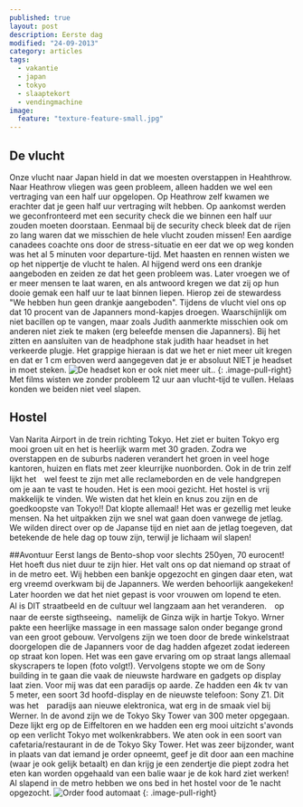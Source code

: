```yaml
---
published: true
layout: post
description: Eerste dag
modified: "24-09-2013"
category: articles
tags: 
  - vakantie
  - japan
  - tokyo
  - slaaptekort
  - vendingmachine
image: 
  feature: "texture-feature-small.jpg"
---
```


## De vlucht
Onze vlucht naar Japan hield in dat we moesten overstappen in Heahthrow.
Naar Heathrow vliegen was geen probleem, alleen hadden we wel een vertraging van een half uur opgelopen. Op Heathrow zelf kwamen we erachter dat je geen half uur vertraging wilt hebben.
Op aankomst werden we geconfronteerd met een security check die we binnen een half uur zouden moeten doorstaan. Eenmaal bij de security check bleek dat de rijen zo lang waren dat we misschien de hele vlucht zouden missen! Een aardige canadees coachte ons door de stress-situatie en eer dat we op weg konden was het al 5 minuten voor departure-tijd. Met haasten en rennen wisten we op het nippertje de vlucht te halen.
Al hijgend werd ons een drankje aangeboden en zeiden ze dat het geen probleem was. Later vroegen we of er meer mensen te laat waren, en als antwoord kregen we dat zij op hun dooie gemak een half uur te laat binnen liepen. Hierop zei de stewardess "We hebben hun geen drankje aangeboden".
Tijdens de vlucht viel ons op dat 10 procent van de Japanners mond-kapjes droegen. Waarschijnlijk om niet bacillen op te vangen, maar zoals Judith aanmerkte misschien ook om anderen niet ziek te maken (erg beleefde mensen die Japanners).
Bij het zitten en aansluiten van de headphone stak judith haar headset in het verkeerde plugje. Het grappige hieraan is dat we het er niet meer uit kregen en dat er 1 cm erboven werd aangegeven dat je er absoluut NIET je headset in moet steken.
![De headset kon er ook niet meer uit..](https://dl.dropboxusercontent.com/u/100400752/plug2.JPG)
{: .image-pull-right}
Met films wisten we zonder probleem 12 uur aan vlucht-tijd te vullen. Helaas konden we beiden niet veel slapen.

## Hostel
Van Narita Airport in de trein richting Tokyo. Het ziet er buiten Tokyo erg mooi groen uit en het is heerlijk warm met 30 graden. Zodra we overstappen en  de suburbs naderen verandert het groen in veel hoge kantoren, huizen en flats met zeer kleurrijke nuonborden. Ook in de trin zelf lijkt het　wel feest te zijn met alle reclameborden en de vele handgrepen om je aan te vast te houden. Het is een mooi gezicht. Het hostel is vrij makkelijk te vinden. We wisten dat het klein en knus zou zijn en de goedkoopste van Tokyo!! Dat klopte allemaal! Het was er gezellig met leuke mensen. Na het uitpakken zijn we snel wat gaan doen vanwege de jetlag. We wilden direct over op de Japanse tijd en niet aan de jetlag toegeven, dat betekende de hele dag op touw zijn, terwijl je lichaam wil slapen! 

##Avontuur
Eerst langs de Bento-shop voor slechts 250yen, 70 eurocent! Het hoeft dus niet duur te zijn hier. Het valt ons op dat niemand op straat of in de metro eet. Wij hebben een bankje opgezocht en gingen daar eten, wat erg vreemd overkwam bij de Japanners. We werden behoorlijk aangekeken! Later hoorden we dat het niet gepast is voor vrouwen om lopend te eten.　Al is DIT straatbeeld en de cultuur wel langzaam aan het veranderen.　op naar de eerste sigthseeing、namelijk de Ginza wijk in hartje Tokyo. Wrner pakte een heerlijke massage in een massage salon onder begange grond van een groot gebouw. Vervolgens zijn we toen door de brede winkelstraat doorgelopen die de Japanners voor de dag hadden afgezet zodat iedereen op straat kon lopen. Het was een gave ervaring om op straat langs allemaal skyscrapers te lopen (foto volgt!). Vervolgens stopte we om de Sony building in te gaan die vaak de nieuwste hardware en gadgets op display laat zien. Voor mij was dat een paradijs op aarde. Ze hadden een 4k tv van 5 meter, een soort 3d hoofd-display en de nieuwste telefoon: Sony Z1. Dit was het　paradijs aan nieuwe elektronica, wat erg in de smaak viel bij Werner. In de avond zijn we de Tokyo Sky Tower van 300 meter opgegaan. Deze lijkt erg op de Eiffeltoren en we hadden een erg mooi uitzicht s'avonds op een verlicht Tokyo met wolkenkrabbers. We aten ook in een soort van cafetaria/restaurant in de de Tokyo Sky Tower. Het was zeer bijzonder, want in plaats van dat iemand je order opneemt, geef je dit door aan een machine (waar je ook gelijk betaalt) en dan krijg je een zendertje die piept zodra het eten kan worden opgehaald van een balie waar je de kok hard ziet werken! Al slapend in de metro hebben we ons bed in het hostel voor de 1e nacht opgezocht.
![Order food automaat](https://dl.dropboxusercontent.com/u/100400752/vending.jpg)
{: .image-pull-right}